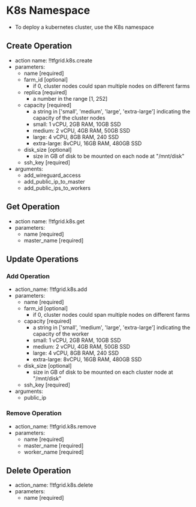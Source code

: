 # K8s Namespace

- To deploy a kubernetes cluster, use the K8s namespace

## Create Operation

- action name: !!tfgrid.k8s.create
- parameters:
  - name [required]
  - farm_id [optional]
    - if 0, cluster nodes could span multiple nodes on different farms
  - replica [required]
    - a number in the range [1, 252]
  - capacity [required]
    - a string in ['small', 'medium', 'large', 'extra-large'] indicating the capacity of the cluster nodes
    - small: 1 vCPU, 2GB RAM, 10GB SSD
    - medium: 2 vCPU, 4GB RAM, 50GB SSD
    - large: 4 vCPU, 8GB RAM, 240 SSD
    - extra-large: 8vCPU, 16GB RAM, 480GB SSD
  - disk_size [optional]
    - size in GB of disk to be mounted on each node at "/mnt/disk"
  - ssh_key [required]
- arguments:
  - add_wireguard_access
  - add_public_ip_to_master
  - add_public_ips_to_workers

## Get Operation

- action name: !!tfgrid.k8s.get
- parameters:
  - name [required]
  - master_name [required]

## Update Operations

### Add Operation

- action_name: !!tfgrid.k8s.add
- parameters:
  - name [required]
  - farm_id [optional]
    - if 0, cluster nodes could span multiple nodes on different farms
  - capacity [required]
    - a string in ['small', 'medium', 'large', 'extra-large'] indicating the capacity of the worker
    - small: 1 vCPU, 2GB RAM, 10GB SSD
    - medium: 2 vCPU, 4GB RAM, 50GB SSD
    - large: 4 vCPU, 8GB RAM, 240 SSD
    - extra-large: 8vCPU, 16GB RAM, 480GB SSD
  - disk_size [optional]
    - size in GB of disk to be mounted on each cluster node at "/mnt/disk"
  - ssh_key [required]
- arguments:
  - public_ip

### Remove Operation

- action_name: !!tfgrid.k8s.remove
- parameters:
  - name [required]
  - master_name [required]
  - worker_name [required]

## Delete Operation

- action_name: !!tfgrid.k8s.delete
- parameters:
  - name [required]
